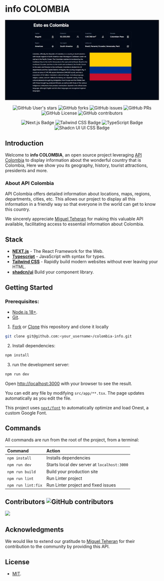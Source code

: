 # info COLOMBIA

![readme.webp](public/assets/readme.webp)

<div align="center">

![GitHub User's stars](https://img.shields.io/github/stars/DavidCast27/colombia-info)
![GitHub forks](https://img.shields.io/github/forks/DavidCast27/colombia-info)
![GitHub issues](https://img.shields.io/github/issues/DavidCast27/colombia-info)
![GitHub PRs](https://img.shields.io/github/issues-pr/DavidCast27/colombia-info)
![GitHub License](https://img.shields.io/github/license/DavidCast27/colombia-info)
![GitHub contributors](https://img.shields.io/github/contributors/DavidCast27/colombia-info)

![Next.js Badge](https://img.shields.io/badge/Next.js-000000?logo=nextdotjs&logoColor=white)
![Tailwind CSS Badge](https://img.shields.io/badge/Tailwind%20CSS-0F172A?&logo=tailwindcss)
![TypeScript Badge](https://img.shields.io/badge/TypeScript-3178c6?&logo=typescript&logoColor=white)
![Shadcn UI UI CSS Badge](https://img.shields.io/badge/Shadcn%20UI-000?logo=shadcnui&logoColor=fff)

</div>

## Introduction

Welcome to **info COLOMBIA**, an open source project leveraging [API  Colombia](https://api-colombia.com/) to display
information about the wonderful country that is Colombia, Here we show you its geography, history, tourist attractions,
presidents and more.

### About API Colombia

API Colombia offers detailed information about locations, maps, regions, departments, cities, etc. This allows our
project to display all this information in a friendly way so that everyone in the world can get to know this country.

We sincerely appreciate [Miguel Teheran](https://github.com/Mteheran) for making this valuable API available,
facilitating access to essential information about Colombia.

## Stack

- [**NEXT.js**](https://nextjs.org/) - The React Framework for the Web.
- [**Typescript**](https://www.typescriptlang.org/) - JavaScript with syntax for types.
- [**Tailwind CSS**](https://tailwindcss.com/) - Rapidly build modern websites without ever leaving your HTML.
- [**shadcn/ui**](https://ui.shadcn.com) Build your component library.

## Getting Started

### Prerequisites:

- [Node.js 18+](https://nodejs.org/en/).
- [Git](https://git-scm.com/).

1. [Fork](https://github.com/DavidCast27/colombia-info/fork) or [Clone](https://github.com/DavidCast27/colombia-info)
   this repository and clone it locally

```bash
git clone git@github.com:<your_username>/colombia-info.git
```

2. Install dependencies:

```bash
npm install
```

3. run the development server:

```bash
npm run dev
```

Open [http://localhost:3000](http://localhost:3000) with your browser to see the result.

You can edit any file by modifying `src/app/**.tsx`. The page updates automatically as you edit the file.

This project uses [`next/font`](https://nextjs.org/docs/basic-features/font-optimization) to automatically optimize and
load Onest, a custom Google Font.

## Commands

All commands are run from the root of the project, from a terminal:

| Command            | Action                                      |
|:-------------------|:--------------------------------------------|
| `npm install`      | Installs dependencies                       |
| `npm run dev`      | Starts local dev server at `localhost:3000` |
| `npm run build`    | Build your production site                  |
| `npm run lint`     | Run Linter project                          |
| `npm run lint:fix` | Run Linter project and fixed issues         |

## Contributors ![GitHub contributors](https://img.shields.io/github/contributors/DavidCast27/colombia-info)

<a href="https://github.com/DavidCast27/colombia-info/graphs/contributors">
  <img src="https://contrib.rocks/image?repo=DavidCast27/colombia-info" />
</a>

## Acknowledgments

We would like to extend our gratitude to [Miguel Teheran](https://github.com/Mteheran) for their contribution to the
community by providing this API.

## License

- [MIT](https://github.com/DavidCast27/colombia-info/blob/main/LICENSE).
